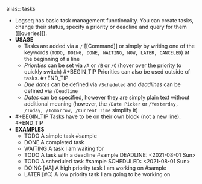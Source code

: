 alias:: tasks

- Logseq has basic task management functionality. You can create tasks, change their status, specify a priority or deadline and query for them ([[queries]]).
- **USAGE**
	- Tasks are added via a `/` [[Command]] or simply by writing one of the keywords (`TODO, DOING, DONE, WAITING, NOW, LATER, CANCELED`) at the beginning of a line
	- _Priorities_ can be set via `/A` or `/B` or `/C` (hover over the priority to quickly switch)
	  #+BEGIN_TIP
	  Priorities can also be used outside of tasks.
	  #+END_TIP
	- _Due dates_ can be defined via `/Scheduled` and _deadlines_ can be defined via `/Deadline`
	- _Dates_ can be specified, however they are simply plain text without additional meaning (however, the `/Date Picker` or `/Yesterday, /Today, /Tomorrow, /Current Time` simplify it)
-
  #+BEGIN_TIP
  Tasks have to be on their own block (not a new line).
  #+END_TIP
- **EXAMPLES**
	- TODO A simple task #sample
	- DONE A completed task
	- WAITING A task I am waiting for
	- TODO A task with a deadline #sample
	  DEADLINE: <2021-08-01 Sun>
	- TODO A scheduled task #sample
	  SCHEDULED: <2021-08-01 Sun>
	- DOING  [#A] A high priority task I am working on #sample
	- LATER  [#C] A low priority task I am going to be working on